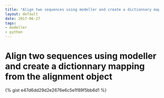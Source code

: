 ```yaml
---
title: "Align two sequences using modeller and create a dictionnary mapping from the alignment object"
layout: default
date: 2017-06-27
tags:
- modeller
- python
---
```


# Align two sequences using modeller and create a dictionnary mapping from the alignment object

{% gist e47d6dd29d2e2676e6c5e1f89f5bb6d1 %}
